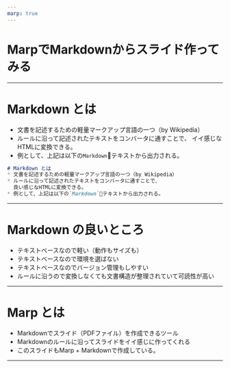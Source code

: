 ```yaml
---
marp: true
---
```

# MarpでMarkdownからスライド作ってみる

---
# Markdown とは
* 文書を記述するための軽量マークアップ言語の一つ（by Wikipedia）
* ルールに沿って記述されたテキストをコンバータに通すことで、
  イイ感じなHTMLに変換できる。
* 例として、上記は以下の`Markdown`テキストから出力される。
```markdown
# Markdown とは
* 文書を記述するための軽量マークアップ言語の一つ（by Wikipedia）
* ルールに沿って記述されたテキストをコンバータに通すことで、
  良い感じなHTMLに変換できる。
* 例として、上記は以下の`Markdown`テキストから出力される。
```

---

# Markdown の良いところ

* テキストベースなので軽い（動作もサイズも）
* テキストベースなので環境を選ばない
* テキストベースなのでバージョン管理もしやすい
* ルールに沿うので変換しなくても文書構造が整理されていて可読性が高い

---


# Marp とは

* Markdownでスライド（PDFファイル）を作成できるツール
* Markdownのルールに沿ってスライドをイイ感じに作ってくれる
* このスライドもMarp + Markdownで作成している。

---
